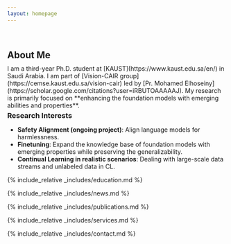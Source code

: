 ```yaml
---
layout: homepage
---
```


<h1 id="about-me"></h1>

<h2 style="margin: 60px 0px 10px;">About Me</h2>
I am a third-year Ph.D. student at [KAUST](https://www.kaust.edu.sa/en/) in Saudi Arabia. I am part of [Vision-CAIR group](https://cemse.kaust.edu.sa/vision-cair) led by [Pr. Mohamed Elhoseiny](https://scholar.google.com/citations?user=iRBUTOAAAAAJ). My research is primarily focused on **enhancing the foundation models with emerging abilities and properties**. 

<h3 style="margin: 5px 0px 5px;">Research Interests</h3>

- **Safety Alignment (ongoing project)**: Align language models for harmlessness.
- **Finetuning**: Expand the knowledge base of foundation models with emerging properties while preserving the generalizability.
- **Continual Learning in realistic scenarios**: Dealing with large-scale data streams and unlabeled data in CL.


{% include_relative _includes/education.md %}

{% include_relative _includes/news.md %}

{% include_relative _includes/publications.md %}

{% include_relative _includes/services.md %}

{% include_relative _includes/contact.md %}
